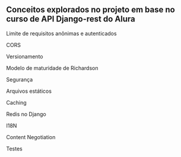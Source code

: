 <h2>Conceitos explorados no projeto em base no curso de API Django-rest do Alura</h2>

<p>Limite de requisitos anônimas e autenticados</p>

<p>CORS</p>
<p>Versionamento</p>
<p>Modelo de maturidade de Richardson</p>
<p>Segurança</p>
<p>Arquivos estáticos</p>
<p>Caching</p>
<p>Redis no Django</p>
<p>I18N</p>
<p>Content Negotiation</p></p>
<p>Testes</p>
